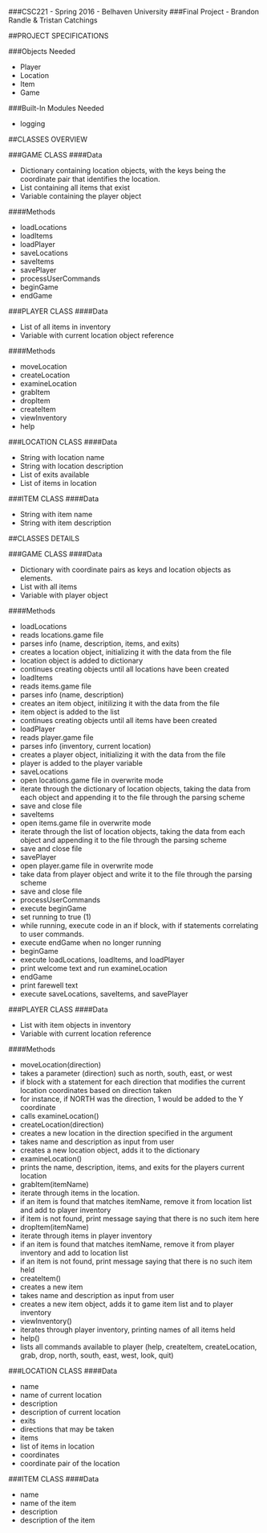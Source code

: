 ###CSC221 - Spring 2016 - Belhaven University
###Final Project - Brandon Randle & Tristan Catchings

##PROJECT SPECIFICATIONS

###Objects Needed
- Player
- Location
- Item
- Game

###Built-In Modules Needed
- logging

##CLASSES OVERVIEW

###GAME CLASS
####Data
 - Dictionary containing location objects, with the keys being the coordinate pair that identifies the location.
 - List containing all items that exist
 - Variable containing the player object

####Methods
 - loadLocations
 - loadItems
 - loadPlayer
 - saveLocations
 - saveItems
 - savePlayer
 - processUserCommands
 - beginGame
 - endGame

###PLAYER CLASS
####Data
 - List of all items in inventory
 - Variable with current location object reference

####Methods
 - moveLocation
 - createLocation
 - examineLocation
 - grabItem
 - dropItem
 - createItem
 - viewInventory
 - help

###LOCATION CLASS
####Data
 - String with location name
 - String with location description
 - List of exits available
 - List of items in location

###ITEM CLASS
####Data
 - String with item name
 - String with item description


##CLASSES DETAILS

###GAME CLASS
####Data
 - Dictionary with coordinate pairs as keys and location objects as elements.
 - List with all items
 - Variable with player object

####Methods
 - loadLocations
 - reads locations.game file
  - parses info (name, description, items, and exits)
  - creates a location object, initializing it with the data from the file
  - location object is added to dictionary
  - continues creating objects until all locations have been created
 - loadItems
  - reads items.game file
  - parses info (name, description)
  - creates an item object, initilizing it with the data from the file
  - item object is added to the list
  - continues creating objects until all items have been created
 - loadPlayer
  - reads player.game file
  - parses info (inventory, current location)
  - creates a player object, initializing it with the data from the file
  - player is added to the player variable
 - saveLocations
  - open locations.game file in overwrite mode
  - iterate through the dictionary of location objects, taking the data from each object and appending it to the file through the parsing scheme
  - save and close file
 - saveItems
  - open items.game file in overwrite mode
  - iterate through the list of location objects, taking the data from each object and appending it to the file through the parsing scheme
  - save and close file
 - savePlayer
  - open player.game file in overwrite mode
  - take data from player object and write it to the file through the parsing scheme
  - save and close file
 - processUserCommands
  - execute beginGame
  - set running to true (1)
  - while running, execute code in an if block, with if statements correlating to user commands.
  - execute endGame when no longer running 
 - beginGame
  - execute loadLocations, loadItems, and loadPlayer
  - print welcome text and run examineLocation
 - endGame
  - print farewell text
  - execute saveLocations, saveItems, and savePlayer

###PLAYER CLASS
####Data
 - List with item objects in inventory
 - Variable with current location reference

####Methods
 - moveLocation(direction)
  - takes a parameter (direction) such as north, south, east, or west
  - if block with a statement for each direction that modifies the current location coordinates based on direction taken
  - for instance, if NORTH was the direction, 1 would be added to the Y coordinate
  - calls examineLocation()
 - createLocation(direction)
  - creates a new location in the direction specified in the argument
  - takes name and description as input from user
  - creates a new location object, adds it to the dictionary
 - examineLocation()
  - prints the name, description, items, and exits for the players current location
 - grabItem(itemName)
  - iterate through items in the location.
  - if an item is found that matches itemName, remove it from location list and add to player inventory
  - if item is not found, print message saying that there is no such item here
 - dropItem(itemName)
  - iterate through items in player inventory
  - if an item is found that matches itemName, remove it from player inventory and add to location list
  - if an item is not found, print message saying that there is no such item held
 - createItem()
  - creates a new item
  - takes name and description as input from user
  - creates a new item object, adds it to game item list and to player inventory
 - viewInventory()
  - iterates through player inventory, printing names of all items held
 - help()
  - lists all commands available to player (help, createItem, createLocation, grab, drop, north, south, east, west, look, quit)

###LOCATION CLASS
####Data
 - name
  - name of current location
 - description
  - description of current location
 - exits
  - directions that may be taken
 - items
  - list of items in location
 - coordinates
  - coordinate pair of the location

###ITEM CLASS
####Data
 - name
  - name of the item
 - description
  - description of the item
